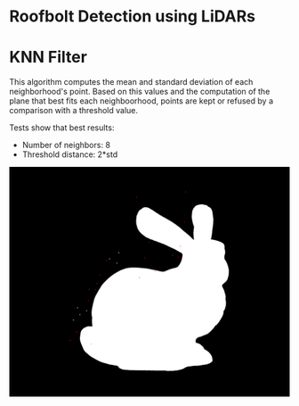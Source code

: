 # Roofbolt Detection using LiDARs

# KNN Filter
This algorithm computes the mean and standard deviation of each neighborhood's point. Based on this values and the
computation of the plane that best fits each neighboorhood, points are kept or refused by a comparison with a threshold value.

Tests show that best results:
- Number of neighbors: 8
- Threshold distance: 2*std

![Bunny filtered](/images/filtered_bunny.png)
